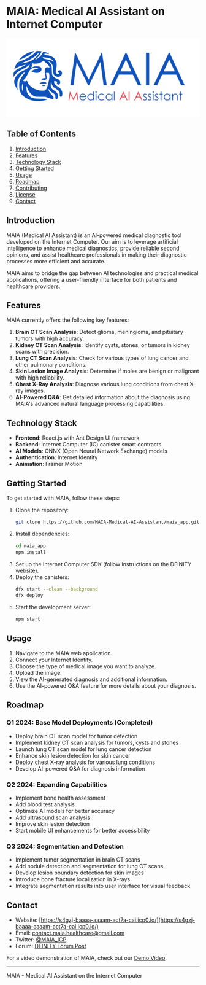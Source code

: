 # MAIA: Medical AI Assistant on Internet Computer

![MAIA Logo](https://github.com/MAIA-Medical-AI-Assistant/maia_app/blob/master/logo.png)

## Table of Contents
1. [Introduction](#introduction)
2. [Features](#features)
3. [Technology Stack](#technology-stack)
4. [Getting Started](#getting-started)
5. [Usage](#usage)
6. [Roadmap](#roadmap)
7. [Contributing](#contributing)
8. [License](#license)
9. [Contact](#contact)

## Introduction

MAIA (Medical AI Assistant) is an AI-powered medical diagnostic tool developed on the Internet Computer. Our aim is to leverage artificial intelligence to enhance medical diagnostics, provide reliable second opinions, and assist healthcare professionals in making their diagnostic processes more efficient and accurate.

MAIA aims to bridge the gap between AI technologies and practical medical applications, offering a user-friendly interface for both patients and healthcare providers.

## Features

MAIA currently offers the following key features:

1. **Brain CT Scan Analysis**: Detect glioma, meningioma, and pituitary tumors with high accuracy.
2. **Kidney CT Scan Analysis**: Identify cysts, stones, or tumors in kidney scans with precision.
3. **Lung CT Scan Analysis**: Check for various types of lung cancer and other pulmonary conditions.
4. **Skin Lesion Image Analysis**: Determine if moles are benign or malignant with high reliability.
5. **Chest X-Ray Analysis**: Diagnose various lung conditions from chest X-ray images.
6. **AI-Powered Q&A**: Get detailed information about the diagnosis using MAIA's advanced natural language processing capabilities.

## Technology Stack

- **Frontend**: React.js with Ant Design UI framework
- **Backend**: Internet Computer (IC) canister smart contracts
- **AI Models**: ONNX (Open Neural Network Exchange) models
- **Authentication**: Internet Identity
- **Animation**: Framer Motion

## Getting Started

To get started with MAIA, follow these steps:

1. Clone the repository:
    ```bash
    git clone https://github.com/MAIA-Medical-AI-Assistant/maia_app.git
    ```
2. Install dependencies:
    ```bash
    cd maia_app
    npm install
    ```
3. Set up the Internet Computer SDK (follow instructions on the DFINITY website).
4. Deploy the canisters:
    ```bash
    dfx start --clean --background
    dfx deploy
    ```
5. Start the development server:
    ```bash
    npm start
    ```

## Usage

1. Navigate to the MAIA web application.
2. Connect your Internet Identity.
3. Choose the type of medical image you want to analyze.
4. Upload the image.
5. View the AI-generated diagnosis and additional information.
6. Use the AI-powered Q&A feature for more details about your diagnosis.

## Roadmap

### Q1 2024: Base Model Deployments (Completed)
- Deploy brain CT scan model for tumor detection
- Implement kidney CT scan analysis for tumors, cysts and stones
- Launch lung CT scan model for lung cancer detection
- Enhance skin lesion detection for skin cancer
- Deploy chest X-ray analysis for various lung conditions
- Develop AI-powered Q&A for diagnosis information

### Q2 2024: Expanding Capabilities
- Implement bone health assessment
- Add blood test analysis
- Optimize AI models for better accuracy
- Add ultrasound scan analysis
- Improve skin lesion detection
- Start mobile UI enhancements for better accessibility

### Q3 2024: Segmentation and Detection
- Implement tumor segmentation in brain CT scans
- Add nodule detection and segmentation for lung CT scans
- Develop lesion boundary detection for skin images
- Introduce bone fracture localization in X-rays
- Integrate segmentation results into user interface for visual feedback

## Contact

- Website: [https://s4gzj-baaaa-aaaam-act7a-cai.icp0.io/](https://s4gzj-baaaa-aaaam-act7a-cai.icp0.io/)
- Email: contact.maia.healthcare@gmail.com
- Twitter: [@MAIA_ICP](https://twitter.com/MAIA_ICP)
- Forum: [DFINITY Forum Post](https://forum.dfinity.org/t/introducing-maia-medical-ai-assistant-on-internet-computer/32022)

For a video demonstration of MAIA, check out our [Demo Video](https://www.loom.com/share/cf622c2986ed4665917bd57f644da3f9?sid=1188141d-bd3f-4d4b-8861-de31a09461a5).

---

MAIA - Medical AI Assistant on the Internet Computer
